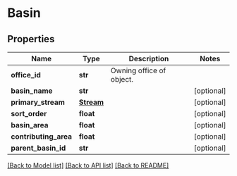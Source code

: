 # Basin

## Properties
Name | Type | Description | Notes
------------ | ------------- | ------------- | -------------
**office_id** | **str** | Owning office of object. | 
**basin_name** | **str** |  | [optional] 
**primary_stream** | [**Stream**](Stream.md) |  | [optional] 
**sort_order** | **float** |  | [optional] 
**basin_area** | **float** |  | [optional] 
**contributing_area** | **float** |  | [optional] 
**parent_basin_id** | **str** |  | [optional] 

[[Back to Model list]](../README.md#documentation-for-models) [[Back to API list]](../README.md#documentation-for-api-endpoints) [[Back to README]](../README.md)

